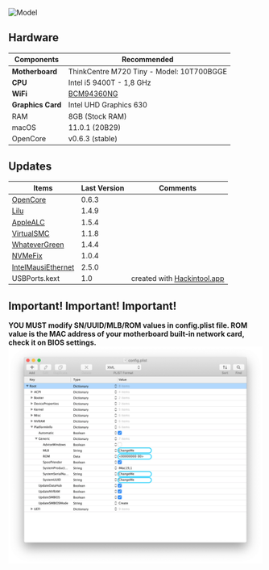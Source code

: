 ![Model](https://www.e-systems.de/media/image/a7/d3/9d/Lenovo-Thinkcentre-M720-Tiny-9qgYqmRzVSO0xo.png)

## Hardware
Components | Recommended
------------ | -------------
**Motherboard** | ThinkCentre M720 Tiny - Model: 10T700BGGE
**CPU** | Intel i5 9400T - 1,8 GHz
**WiFi** | [BCM94360NG](https://www.aliexpress.com/item/4001120137796.html?)
**Graphics Card** | Intel UHD Graphics 630
RAM | 8GB (Stock RAM)
macOS | 11.0.1 (20B29)
OpenCore | v0.6.3 (stable)


## Updates
Items | Last Version | Comments
------------ | ------------- | -------------
[OpenCore](https://github.com/acidanthera/OpenCorePkg/releases/latest) | 0.6.3 |
[Lilu](https://github.com/acidanthera/Lilu/releases/latest) | 1.4.9 | 
[AppleALC](https://github.com/acidanthera/AppleALC/releases/latest) | 1.5.4 |
[VirtualSMC](https://github.com/acidanthera/VirtualSMC/releases/latest) | 1.1.8 |
[WhateverGreen](https://github.com/acidanthera/whatevergreen/releases/latest) | 1.4.4 |
[NVMeFix](https://github.com/acidanthera/NVMeFix/releases/latest) | 1.0.4 |
[IntelMausiEthernet](https://github.com/Mieze/IntelMausiEthernet) | 2.5.0 |
USBPorts.kext | 1.0 | created with [Hackintool.app](https://github.com/headkaze/Hackintool/releases/latest)


## Important! Important! Important!

**YOU MUST modify SN/UUID/MLB/ROM values in config.plist file. ROM value is the MAC address of your motherboard built-in network card, check it on BIOS settings.**
![SN/UUID/MLB](https://github.com/revunix/GIGABYTE-X399-Designare-EX/blob/main/images/MLBUUIDSN.png?raw=true)
